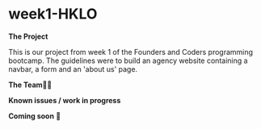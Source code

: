 # week1-HKLO

**The Project**

This is our project from week 1 of the Founders and Coders programming bootcamp. The guidelines were to build an agency website containing a navbar, a form and an 'about us' page. 

**The Team**:two_women_holding_hands::couple:

**Known issues / work in progress**

**Coming soon** :thought_balloon:
